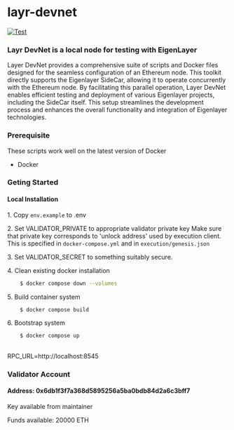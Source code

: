 # layr-devnet

[![Test](https://github.com/Layr-labs/layr-devnet/actions/workflows/build-image.yml/badge.svg)](https://github.com/Layr-labs/layr-devnet/actions/workflows/build-image.yml)

### Layr DevNet is a local node for testing with EigenLayer

Layer DevNet provides a comprehensive suite of scripts and Docker files designed for the seamless configuration of an Ethereum node. This toolkit directly supports the Eigenlayer SideCar, allowing it to operate concurrently with the Ethereum node. By facilitating this parallel operation, Layer DevNet enables efficient testing and deployment of various Eigenlayer projects, including the SideCar itself. This setup streamlines the development process and enhances the overall functionality and integration of Eigenlayer technologies.

### Prerequisite

These scripts work well on the latest version of Docker

- Docker

### Geting Started

#### Local Installation

1\. Copy `env.example` to .env

2\. Set VALIDATOR_PRIVATE to appropriate validator private key
    Make sure that private key corresponds to 'unlock address' used by execution client.  This is specified in `docker-compose.yml` and in `execution/genesis.json`

3\. Set VALIDATOR_SECRET to something suitably secure.  

4\. Clean existing docker installation

```bash
    $ docker compose down --volumes
```

5\. Build container system

```bash
    $ docker compose build
```

6\. Bootstrap system

```bash
    $ docker compose up
```

##
RPC_URL=http://localhost:8545

### Validator Account

#### Address: 0x6db1f3f7a368d5895256a5ba0bdb84d2a6c3bff7

Key available from maintainer

Funds available: 20000 ETH

